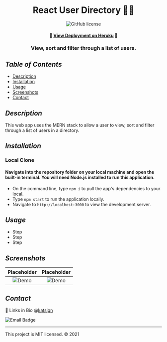 <div align="center">

# React User Directory 👩‍💻
![GitHub license](https://img.shields.io/badge/License-MIT-green)

#### 📍 [View Deployment on Heroku](path) 📍

### View, sort and filter through a list of users.
</div>

## *Table of Contents*

- [Description](#description)
- [Installation](#installation)
- [Usage](#usage)
- [Screenshots](#screenshots)
- [Contact](#contact)

## *Description*

This web app uses the MERN stack to allow a user to view, sort and filter through a list of users in a directory.

## *Installation*

### Local Clone

#### Navigate into the repository folder on your local machine and open the built-in terminal. You will need Node.js installed to run this application.

- On the command line, type `npm i` to pull the app's dependencies to your local.
- Type `npm start` to run the application locally.
- Navigate to `http://localhost:3000` to view the development server.

## *Usage*

- Step
- Step
- Step

## *Screenshots*

Placeholder  |  Placeholder
:-------------------------:|:-------------------------:
![Demo](./public/img/)  |  ![Demo](./public/img/)

## *Contact*

🔗 Links in Bio @[katsign](https://github.com/katsign)

![Email Badge](https://img.shields.io/badge/Email%20Me-mailtokatsign%40gmail.com-d8bfd8)

---
This project is MIT licensed. &copy; 2021
